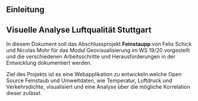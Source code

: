 ## Einleitung


## Visuelle Analyse Luftqualität Stuttgart
In diesem Dokument soll das Abschlussprojekt **Feinstaupp** von Felix Schick und Nicolas Mohr für das Modul Geovisualisierung im WS 19/20 vorgestellt und die verschiedenen Arbeitsschritte und Herausforderungen in der Entwicklung dokumentiert werden.

Ziel des Projekts ist es eine Webapplikation zu entwickeln welche Open Source Feinstaub und Umweltdaten, wie Temperatur, Luftdruck und Verkehrsdichte, visualisiert und eine Analyse über die mögliche Korrelation dieser zulässt.

